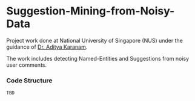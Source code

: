 # Suggestion-Mining-from-Noisy-Data

Project work done at National University of Singapore (NUS) under the guidance of [Dr. Aditya Karanam](https://www.comp.nus.edu.sg/disa/bio/karanam/). 

The work includes detecting Named-Entities and Suggestions from noisy user comments. 

### Code Structure
```TBD```
